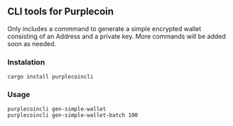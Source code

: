 ## CLI tools for Purplecoin
Only includes a commmand to generate a simple encrypted wallet consisting of an Address and a private key. More commands will be added soon as needed.

### Instalation
```
cargo install purplecoincli
```

### Usage
```
purplecoincli gen-simple-wallet
purplecoincli gen-simple-wallet-batch 100
```